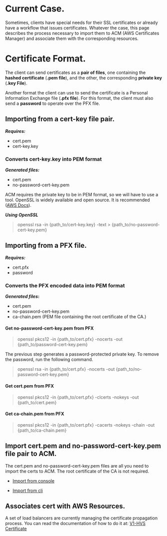 # **Current Case.**

Sometimes, clients have special needs for their SSL certificates or already 
have a workflow that issues certificates. Whatever the case, this page describes
the process necessary to import them to ACM (AWS Certificates Manager) and
associate them with the corresponding resources.

# **Certificate Format.**

The client can send certificates as a **pair of files**, one containing the **hashed certificate** (**.pem file**), and the other, the corresponding **private key** (**.key File**).

Another format the client can use to send the certificate is a Personal Information Exchange file (**.pfx file**). For this format, the client must also send a **password** to operate over the PFX file.

## **Importing from a cert-key file pair.** 

***Requires:***

- cert.pem
- cert-key.key

### **Converts cert-key.key into PEM format**

***Generated files:***

- cert.pem
- no-password-cert-key.pem

ACM requires the private key to be in PEM format, so we will have to use a tool. OpenSSL is widely available and open source. It is recommended ([AWS Docs](https://aws.amazon.com/blogs/security/how-to-import-pfx-formatted-certificates-into-aws-certificate-manager-using-openssl/)).

***Using OpenSSL***

> openssl rsa -in {path_to/cert-key.key} -text > {path_to/no-password-cert-key.pem}

## **Importing from a PFX file.** 

***Requires:*** 

- cert.pfx
- password

### **Converts the PFX encoded data into PEM format**

***Generated files*:**

- cert.pem
- no-password-cert-key.pem
- ca-chain.pem (PEM file containing the root certificate of the CA.)

#### **Get no-password-cert-key.pem from PFX**

> openssl pkcs12 -in {path_to/cert.pfx} -nocerts -out {path_to/password-cert-key.pem}

The previous step generates a password-protected private key. To remove the password, run the following command.

> openssl rsa -in {path_to/cert.pfx} -nocerts -out {path_to/no-password-cert-key.pem}

#### **Get cert.pem from PFX**

> openssl pkcs12 -in {path_to/cert.pfx} -clcerts -nokeys -out {path_to/cert.pem}

#### **Get ca-chain.pem from PFX**

> openssl pkcs12 -in {path_to/cert.pfx} -cacerts -nokeys -chain -out {path_to/ca-chain.pem}

## **Import cert.pem and no-password-cert-key.pem file pair to ACM.**

The cert.pem and no-password-cert-key.pem files are all you need to import the certs to ACM. The root certificate of the CA is not required.

- [Import from console](https://docs.aws.amazon.com/acm/latest/userguide/import-certificate-api-cli.html#import-certificate-api:~:text=Import%20(AWS%20CLI)-,Import%20(console),-The%20following%20example)

- [Import from cli](https://docs.aws.amazon.com/acm/latest/userguide/import-certificate-api-cli.html#import-certificate-api:~:text=choose%20Import.-,Import%20(AWS%20CLI),-The%20following%20example)

## **Associates cert with AWS Resources.**

A set of load balancers are currently managing the certificate propagation process. You can read the documentation of how to do it at: [V1-HVS Certificate](https://buyermls.atlassian.net/wiki/spaces/PER/pages/2722529304/V1-HVS+Certificate)